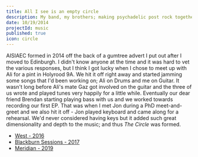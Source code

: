 ```yaml
---
title: All I see is an empty circle
description: My band, my brothers; making psychadelic post rock together from 2014 - 2022
date: 10/19/2014
projectId: music
published: true
icon: circle
---
```


AISIAEC formed in 2014 off the back of a gumtree advert I put out after I moved to Edinburgh. I didn't know anyone at the time and it was hard to vet the various responses, but I think I got lucky when I chose to meet up with Ali for a pint in Holyrood 9A. We hit it off right away and started jamming some songs that I'd been working on; Ali on Drums and me on Guitar. It wasn't long before Ali's mate Gaz got involved on the guitar and the three of us wrote and played tunes very happily for a little while. Eventually our dear friend Brendan starting playing bass with us and we worked towards recording our first EP. That was when I met Jon during a PhD meet-and-greet and we also hit it off - Jon played keyboard and came along for a rehearsal. We'd never considered having keys but it added such great dimensionality and depth to the music; and thus *The Circle* was formed.

- [West - 2016](/aisiaec-west)
- [Blackburn Sessions - 2017](/aisiaec-blackburn-sessions)
- [Meridian - 2019](/aisiaec-meridian)
